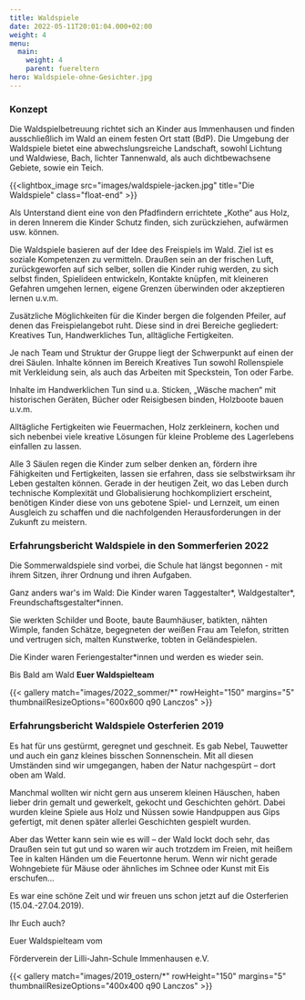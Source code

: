 ```yaml
---
title: Waldspiele
date: 2022-05-11T20:01:04.000+02:00
weight: 4
menu:
  main:
    weight: 4
    parent: fuereltern
hero: Waldspiele-ohne-Gesichter.jpg
---
```


### Konzept

Die Waldspielbetreuung richtet sich an Kinder aus Immenhausen und finden ausschließlich im Wald
an einem festen Ort statt (BdP). Die Umgebung der Waldspiele bietet eine abwechslungsreiche
Landschaft, sowohl Lichtung und Waldwiese, Bach, lichter Tannenwald, als auch dichtbewachsene
Gebiete, sowie ein Teich.

{{<lightbox_image src="images/waldspiele-jacken.jpg" title="Die Waldspiele" class="float-end" >}}


Als Unterstand dient eine von den Pfadfindern errichtete „Kothe“ aus Holz, in deren Innerem die
Kinder Schutz finden, sich zurückziehen, aufwärmen usw. können.

Die Waldspiele basieren auf der Idee des Freispiels im Wald. Ziel ist es soziale Kompetenzen zu
vermitteln. Draußen sein an der frischen Luft, zurückgeworfen auf sich selber, sollen die Kinder ruhig
werden, zu sich selbst finden, Spielideen entwickeln, Kontakte knüpfen, mit kleineren Gefahren
umgehen lernen, eigene Grenzen überwinden oder akzeptieren lernen u.v.m.

Zusätzliche Möglichkeiten für die Kinder bergen die folgenden Pfeiler, auf denen das Freispielangebot
ruht. Diese sind in drei Bereiche gegliedert: Kreatives Tun, Handwerkliches Tun, alltägliche
Fertigkeiten.

Je nach Team und Struktur der Gruppe liegt der Schwerpunkt auf einen der drei Säulen. Inhalte
können im Bereich Kreatives Tun sowohl Rollenspiele mit Verkleidung sein, als auch das Arbeiten mit
Speckstein, Ton oder Farbe.

Inhalte im Handwerklichen Tun sind u.a. Sticken, „Wäsche machen“ mit historischen Geräten, Bücher
oder Reisigbesen binden, Holzboote bauen u.v.m.

Alltägliche Fertigkeiten wie Feuermachen, Holz zerkleinern, kochen und sich nebenbei viele kreative
Lösungen für kleine Probleme des Lagerlebens einfallen zu lassen.

Alle 3 Säulen regen die Kinder zum selber denken an, fördern ihre Fähigkeiten und Fertigkeiten,
lassen sie erfahren, dass sie selbstwirksam ihr Leben gestalten können. Gerade in der heutigen Zeit,
wo das Leben durch technische Komplexität und Globalisierung hochkompliziert erscheint, benötigen
Kinder diese von uns gebotene Spiel- und Lernzeit, um einen Ausgleich zu schaffen und die
nachfolgenden Herausforderungen in der Zukunft zu meistern.

### Erfahrungsbericht Waldspiele in den Sommerferien 2022

Die Sommerwaldspiele sind vorbei, die Schule hat längst begonnen - mit ihrem Sitzen, ihrer Ordnung und ihren Aufgaben.

Ganz anders war's im Wald: Die Kinder waren Taggestalter*, Waldgestalter*, Freundschaftsgestalter*innen.

Sie werkten Schilder und Boote, baute Baumhäuser, batikten, nähten Wimple, fanden Schätze, begegneten der weißen Frau am Telefon, stritten und vertrugen sich, malten Kunstwerke, tobten in Geländespielen. 

Die Kinder waren Feriengestalter*innen und werden es wieder sein.

Bis Bald am Wald
**Euer Waldspielteam**

{{< gallery match="images/2022_sommer/*" rowHeight="150" margins="5" thumbnailResizeOptions="600x600 q90 Lanczos" >}}


### Erfahrungsbericht Waldspiele Osterferien 2019
Es hat für uns gestürmt, geregnet und geschneit. Es gab Nebel, Tauwetter und auch ein ganz kleines bisschen Sonnenschein. Mit all diesen Umständen sind wir umgegangen, haben der Natur nachgespürt – dort oben am Wald.

Manchmal wollten wir nicht gern aus unserem kleinen Häuschen, haben lieber drin gemalt und gewerkelt, gekocht und Geschichten gehört. Dabei wurden kleine Spiele aus Holz und Nüssen sowie Handpuppen aus Gips gefertigt, mit denen später allerlei Geschichten gespielt wurden. 

Aber das Wetter kann sein wie es will – der Wald lockt doch sehr, das Draußen sein tut gut und so waren wir auch trotzdem im Freien, mit heißem Tee in kalten Händen um die Feuertonne herum. Wenn wir nicht gerade Wohngebiete für Mäuse oder ähnliches im Schnee oder Kunst mit Eis erschufen…

Es war eine schöne Zeit und wir freuen uns schon jetzt auf die Osterferien (15.04.-27.04.2019). 

Ihr Euch auch?  

Euer Waldspielteam vom

Förderverein der Lilli-Jahn-Schule Immenhausen e.V.

{{< gallery match="images/2019_ostern/*" rowHeight="150" margins="5" thumbnailResizeOptions="400x400 q90 Lanczos" >}}